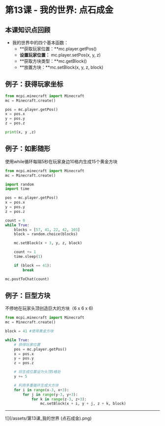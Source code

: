 # 第13课 - 我的世界: 点石成金

## 本课知识点回顾

* 我的世界中的四个基本函数：
    * **获取玩家位置：**mc.player.getPos()
    * **设置玩家位置：** mc.player.setPos(x, y, z)
    * **获取方块类型：**mc.getBlock()
    * **放置方块：**mc.setBlock(x, y, z, block)


## 例子：获得玩家坐标

```python
from mcpi.minecraft import Minecraft
mc = Minecraft.create()

pos = mc.player.getPos()
x = pos.x
y = pos.y
z = pos.z

print(x, y ,z)

```

## 例子：如影随形
使用while循环每隔5秒在玩家身边10格内生成15个黄金方块


```python
from mcpi.minecraft import Minecraft
mc = Minecraft.create()

import random
import time

pos = mc.player.getPos()
x = pos.x
y = pos.y
z = pos.z

count = 0
while True:
    blocks = [57, 41, 22, 42, 103]
    block = random.choice(blocks)

    mc.setBlock(x + 3, y, z, block)

    count += 1
    time.sleep(1)

    if (block == 41):
        break

mc.postToChat(count)

```

## 例子：巨型方块
不停地在玩家头顶创造巨大的方块（6 x 6 x 6)

```python
from mcpi.minecraft import Minecraft
mc = Minecraft.create()

block = 41 #使用黄金方块

while True:
    # 获得玩家位置
    pos = mc.player.getPos()
    x = pos.x
    y = pos.y
    z = pos.z

    # 将生成位置设为头顶5格处
    y += 5

    # 利用多重循环生成大方块
    for i in range(x-3, x+3):
        for j in range(y-3, y+3):
            for k in range(z-3, z+3):
                mc.setBlock(x + i, y + j, z + k, block)


```


---
![](/assets/第13课_我的世界 (点石成金).png)